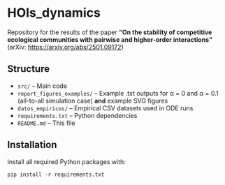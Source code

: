 # HOIs_dynamics

Repository for the results of the paper **“On the stability of competitive ecological communities with pairwise and higher-order interactions”**  
(arXiv: https://arxiv.org/abs/2501.09172)

## Structure

- `src/`                         – Main code  
- `report_figures_examples/`     – Example .txt outputs for α = 0 and α = 0.1 (all-to-all simulation case) **and** example SVG figures  
- `datos_empiricos/`             – Empirical CSV datasets used in ODE runs   
- `requirements.txt`             – Python dependencies  
- `README.md`                    – This file  

## Installation

Install all required Python packages with:

    pip install -r requirements.txt
